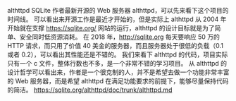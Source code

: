 althttpd
SQLite 作者最新开源的 Web 服务器 althttpd，可以先来看下这个项目的时间线。
可以看出来开源工作是最近才开始的，但是实际上 althttpd 从 2004 年开始就在支撑 https://sqlite.org/ 网站的运行，althttpd 的设计目标就是为了简单、安全同时低资源消耗。
在 2018 年，http://sqlite.org 每天要响应 50 万的 HTTP 请求，而只用了价值 40 美金的服务器，而且服务器处于很低的负载（0.1 或者 0.2），可以看出其性能还是不错的。
我们来看下 althttpd 的代码，项目实际只有一个 c 文件，整体行数也不多，是一个非常不错的学习项目。
从 althttpd 的设计哲学可以看出来，作者是一个很克制的人，并不是希望去做一个功能非常丰富的 Web 服务器，而是希望 althttpd 在满足功能要求的前提下，能够尽量保持代码的简洁。
https://sqlite.org/althttpd/doc/trunk/althttpd.md

